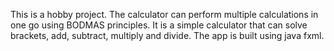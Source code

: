 This is a hobby project. The calculator can perform multiple calculations in one go using BODMAS principles. It is a simple calculator that can solve brackets, add, subtract, multiply and divide. The app is built using java fxml.
